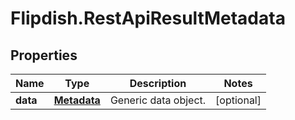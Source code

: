 # Flipdish.RestApiResultMetadata

## Properties
Name | Type | Description | Notes
------------ | ------------- | ------------- | -------------
**data** | [**Metadata**](Metadata.md) | Generic data object. | [optional] 


